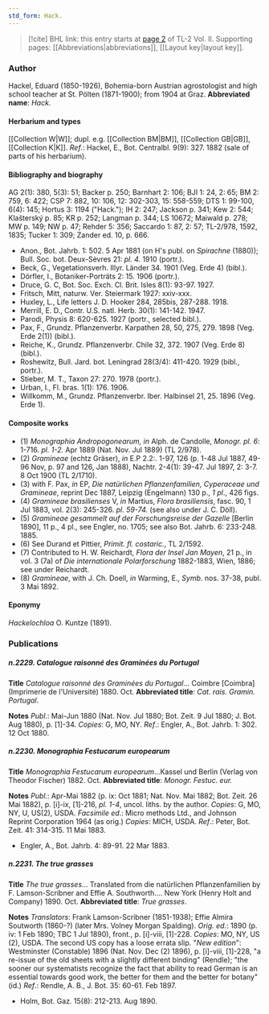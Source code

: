 ```yaml
---
std_form: Hack.
---
```


> [!cite] BHL link: this entry starts at [page 2](https://www.biodiversitylibrary.org/page/33068244) of TL-2 Vol. II.
> Supporting pages: [[Abbreviations|abbreviations]], [[Layout key|layout key]].

### Author

Hackel, Eduard (1850-1926), Bohemia-born Austrian agrostologist and high school teacher at St. Pölten (1871-1900); from 1904 at Graz. 
**Abbreviated name**: *Hack.*

#### Herbarium and types

[[Collection W|W]]; dupl. e.g. [[Collection BM|BM]], [[Collection GB|GB]], [[Collection K|K]].
*Ref*.: Hackel, E., Bot. Centralbl. 9(9): 327. 1882 (sale of parts of his herbarium).

#### Bibliography and biography

AG 2(1): 380, 5(3): 51; Backer p. 250; Barnhart 2: 106; BJI 1: 24, 2: 65; BM 2: 759, 6: 422; CSP 7: 882, 10: 106, 12: 302-303, 15: 558-559; DTS 1: 99-100, 6(4): 145; Hortus 3: 1194 ("Hack."); IH 2: 247; Jackson p. 341; Kew 2: 544; Klašterský p. 85; KR p. 252; Langman p. 344; LS 10672; Maiwald p. 278; MW p. 149; NW p. 47; Rehder 5: 356; Saccardo 1: 87, 2: 57; TL-2/978, 1592, 1835; Tucker 1: 309; Zander ed. 10, p. 666.
- Anon., Bot. Jahrb. 1: 502. 5 Apr 1881 (on H's publ. on *Spirachne* (1880)); Bull. Soc. bot. Deux-Sèvres 21: *pl. 4.* 1910 (portr.).
- Beck, G., Vegetationsverh. Illyr. Länder 34. 1901 (Veg. Erde 4) (bibl.).
- Dörfler, I., Botaniker-Porträts 2: 15. 1906 (portr.).
- Druce, G. C, Bot. Soc. Exch. Cl. Brit. Isles 8(1): 93-97. 1927.
- Fritsch, Mitt, naturw. Ver. Steiermark 1927: xxiv-xxx.
- Huxley, L., Life letters J. D. Hooker 284, 285bis, 287-288. 1918.
- Merrill, E. D., Contr. U.S. natl. Herb. 30(1): 141-142. 1947.
- Parodi, Physis 8: 620-625. 1927 (portr., selected bibl.).
- Pax, F., Grundz. Pflanzenverbr. Karpathen 28, 50, 275, 279. 1898 (Veg. Erde 2(1)) (bibl.).
- Reiche, K., Grundz. Pflanzenverbr. Chile 32, 372. 1907 (Veg. Erde 8) (bibl.).
- Roshewitz, Bull. Jard. bot. Leningrad 28(3/4): 411-420. 1929 (bibl., portr.).
- Stieber, M. T., Taxon 27: 270. 1978 (portr.).
- Urban, I., Fl. bras. 1(1): 176. 1906.
- Willkomm, M., Grundz. Pflanzenverbr. Iber. Halbinsel 21, 25. 1896 (Veg. Erde 1).

#### Composite works

- (1) *Monographia Andropogonearum, in* Alph. de Candolle, *Monogr. pl. 6*: 1-716. *pl. 1-2.* Apr 1889 (Nat. Nov. Jul 1889) (TL 2/978).
- (2) *Gramineae* (echtz Gräser), *in* E.P 2.2:. 1-97, 126 (p. 1-48 Jul 1887, 49-96 Nov, p. 97 and 126, Jan 1888), Nachtr. 2-4(1): 39-47. Jul 1897, 2: 3-7. 8 Oct 1900 (TL 2/1710).
- (3) with F. Pax, *in* EP, *Die natürlichen Pflanzenfamilien, Cyperaceae und Gramineae*, reprint Dec 1887, Leipzig (Engelmann) 130 p., *1 pl*., 426 figs.
- (4) *Gramineae brasilienses* V, *in* Martius, *Flora brasiliensis*, fasc. 90, 1 Jul 1883, vol. 2(3): 245-326. *pl. 59-74.* (see also under J. C. Döll).
- (5) *Gramineae gesammelt auf der Forschungsreise der Gazelle* \[Berlin 1890\], 11 p., 4 pl., see Engler, no. 1705; see also Bot. Jahrb. 6: 233-248. 1885.
- (6) See Durand et Pittier, *Primit. fl. costaric.*, TL 2/1592.
- (7) Contributed to H. W. Reichardt, *Flora der Insel Jan Mayen*, 21 p., in vol. 3 (7a) of *Die internationale Polarforschung* 1882-1883, Wien, 1886; see under Reichardt.
- (8) *Gramineae*, with J. Ch. Doell, *in* Warming, E., *Symb*. nos. 37-38, publ. 3 Mai 1892.

#### Eponymy

*Hackelochloa* O. Kuntze (1891).

### Publications

##### n.2229. Catalogue raisonné des Graminées du Portugal

**Title**
*Catalogue raisonné des Graminées du Portugal*... Coimbre \[Coimbra\] (Imprimerie de l'Université) 1880. Oct.
**Abbreviated title**: *Cat. rais. Gramin. Portugal*.

**Notes**
*Publ*.: Mai-Jun 1880 (Nat. Nov. Jul 1880; Bot. Zeit. 9 Jul 1880; J. Bot. Aug 1880), p. \[1\]-34.
*Copies*: G, MO, NY.
*Ref*.: Engler, A., Bot. Jahrb. 1: 302. 12 Oct 1880.

##### n.2230. Monographia Festucarum europearum

**Title**
*Monographia Festucarum europearum*...Kassel und Berlin (Verlag von Theodor Fischer) 1882. Oct.
**Abbreviated title**: *Monogr. Festuc. eur.*

**Notes**
*Publ*.: Apr-Mai 1882 (p. ix: Oct 1881; Nat. Nov. Mai 1882; Bot. Zeit. 26 Mai 1882), p. \[i\]-ix, \[1\]-216, *pl. 1-4*, uncol. liths. by the author. *Copies*: G, MO, NY, U, US(2), USDA.
*Facsimile ed*.: Micro methods Ltd., and Johnson Reprint Corporation 1964 (as orig.) *Copies*: MICH, USDA.
*Ref*.: Peter, Bot. Zeit. 41: 314-315. 11 Mai 1883.
- Engler, A., Bot. Jahrb. 4: 89-91. 22 Mar 1883.

##### n.2231. The true grasses

**Title**
*The true grasses*... Translated from die natürlichen Pflanzenfamilien by F. Lamson-Scribner and Effie A. Southworth.... New York (Henry Holt and Company) 1890. Oct.
**Abbreviated title**: *True grasses*.

**Notes**
*Translators*: Frank Lamson-Scribner (1851-1938); Effie Almira Soutworth (1860-?) (later Mrs. Volney Morgan Spalding).
*Orig. ed.*: 1890 (p. iv: 1 Feb 1890; TBC 1 Jul 1890), front., p. \[i\]-viii, \[1\]-228. *Copies*: MO, NY, US (2), USDA. The second US copy has a loose errata slip.
"*New edition*": Westminster (Constable) 1896 (Nat. Nov. Dec (2) 1896), p. \[i\]-viii, \[1\]-228, "a re-issue of the old sheets with a slightly different binding" (Rendle); "the sooner our systematists recognize the fact that ability to read German is an essential towards good work, the better for them and the better for botany" (id.)
*Ref*.: Rendle, A. B., J. Bot. 35: 60-61. Feb 1897.
- Holm, Bot. Gaz. 15(8): 212-213. Aug 1890.

